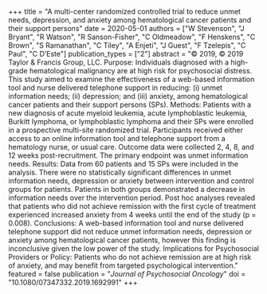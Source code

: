 +++
title = "A multi-center randomized controlled trial to reduce unmet needs, depression, and anxiety among hematological cancer patients and their support persons"
date = 2020-05-01
authors = ["W Stevenson", "J Bryant", "R Watson", "R Sanson-Fisher", "C Oldmeadow", "F Henskens", "C Brown", "S Ramanathan", "C Tiley", "A Enjeti", "J Guest", "F Tzelepis", "C Paul", "C D’Este"]
publication_types = ["2"]
abstract = "© 2019, © 2019 Taylor  &  Francis Group, LLC. Purpose: Individuals diagnosed with a high-grade hematological malignancy are at high risk for psychosocial distress. This study aimed to examine the effectiveness of a web-based information tool and nurse delivered telephone support in reducing: (i) unmet information needs; (ii) depression; and (iii) anxiety, among hematological cancer patients and their support persons (SPs). Methods: Patients with a new diagnosis of acute myeloid leukemia, acute lymphoblastic leukemia, Burkitt lymphoma, or lymphoblastic lymphoma and their SPs were enrolled in a prospective multi-site randomized trial. Participants received either access to an online information tool and telephone support from a hematology nurse, or usual care. Outcome data were collected 2, 4, 8, and 12 weeks post-recruitment. The primary endpoint was unmet information needs. Results: Data from 60 patients and 15 SPs were included in the analysis. There were no statistically significant differences in unmet information needs, depression or anxiety between intervention and control groups for patients. Patients in both groups demonstrated a decrease in information needs over the intervention period. Post hoc analyses revealed that patients who did not achieve remission with the first cycle of treatment experienced increased anxiety from 4 weeks until the end of the study (p = 0.008). Conclusions: A web-based information tool and nurse delivered telephone support did not reduce unmet information needs, depression or anxiety among hematological cancer patients, however this finding is inconclusive given the low power of the study. Implications for Psychosocial Providers or Policy: Patients who do not achieve remission are at high risk of anxiety, and may benefit from targeted psychological intervention."
featured = false
publication = "*Journal of Psychosocial Oncology*"
doi = "10.1080/07347332.2019.1692991"
+++

